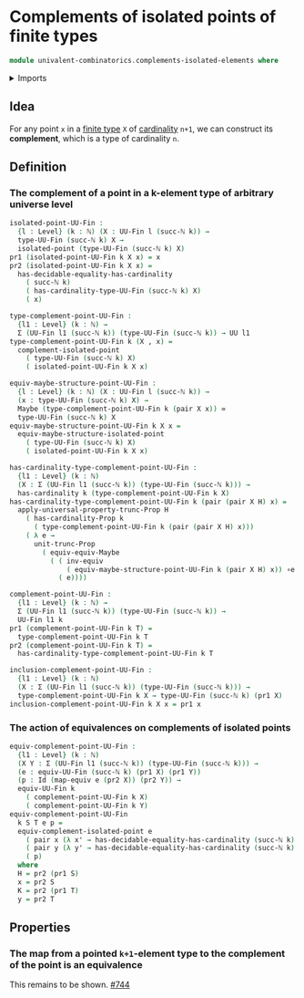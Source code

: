 # Complements of isolated points of finite types

```agda
module univalent-combinatorics.complements-isolated-elements where
```

<details><summary>Imports</summary>

```agda
open import elementary-number-theory.natural-numbers

open import foundation.dependent-pair-types
open import foundation.equivalences
open import foundation.equivalences-maybe
open import foundation.identity-types
open import foundation.isolated-elements
open import foundation.maybe
open import foundation.propositional-truncations
open import foundation.universe-levels

open import univalent-combinatorics.equality-finite-types
open import univalent-combinatorics.finite-types
```

</details>

## Idea

For any point `x` in a [finite type](univalent-combinatorics.finite-types.md)
`X` of [cardinality](set-theory.cardinalities.md) `n+1`, we can construct its
**complement**, which is a type of cardinality `n`.

## Definition

### The complement of a point in a k-element type of arbitrary universe level

```agda
isolated-point-UU-Fin :
  {l : Level} (k : ℕ) (X : UU-Fin l (succ-ℕ k)) →
  type-UU-Fin (succ-ℕ k) X →
  isolated-point (type-UU-Fin (succ-ℕ k) X)
pr1 (isolated-point-UU-Fin k X x) = x
pr2 (isolated-point-UU-Fin k X x) =
  has-decidable-equality-has-cardinality
    ( succ-ℕ k)
    ( has-cardinality-type-UU-Fin (succ-ℕ k) X)
    ( x)

type-complement-point-UU-Fin :
  {l1 : Level} (k : ℕ) →
  Σ (UU-Fin l1 (succ-ℕ k)) (type-UU-Fin (succ-ℕ k)) → UU l1
type-complement-point-UU-Fin k (X , x) =
  complement-isolated-point
    ( type-UU-Fin (succ-ℕ k) X)
    ( isolated-point-UU-Fin k X x)

equiv-maybe-structure-point-UU-Fin :
  {l : Level} (k : ℕ) (X : UU-Fin l (succ-ℕ k)) →
  (x : type-UU-Fin (succ-ℕ k) X) →
  Maybe (type-complement-point-UU-Fin k (pair X x)) ≃
  type-UU-Fin (succ-ℕ k) X
equiv-maybe-structure-point-UU-Fin k X x =
  equiv-maybe-structure-isolated-point
    ( type-UU-Fin (succ-ℕ k) X)
    ( isolated-point-UU-Fin k X x)

has-cardinality-type-complement-point-UU-Fin :
  {l1 : Level} (k : ℕ)
  (X : Σ (UU-Fin l1 (succ-ℕ k)) (type-UU-Fin (succ-ℕ k))) →
  has-cardinality k (type-complement-point-UU-Fin k X)
has-cardinality-type-complement-point-UU-Fin k (pair (pair X H) x) =
  apply-universal-property-trunc-Prop H
    ( has-cardinality-Prop k
      ( type-complement-point-UU-Fin k (pair (pair X H) x)))
    ( λ e →
      unit-trunc-Prop
        ( equiv-equiv-Maybe
          ( ( inv-equiv
              ( equiv-maybe-structure-point-UU-Fin k (pair X H) x)) ∘e
            ( e))))

complement-point-UU-Fin :
  {l1 : Level} (k : ℕ) →
  Σ (UU-Fin l1 (succ-ℕ k)) (type-UU-Fin (succ-ℕ k)) →
  UU-Fin l1 k
pr1 (complement-point-UU-Fin k T) =
  type-complement-point-UU-Fin k T
pr2 (complement-point-UU-Fin k T) =
  has-cardinality-type-complement-point-UU-Fin k T

inclusion-complement-point-UU-Fin :
  {l1 : Level} (k : ℕ)
  (X : Σ (UU-Fin l1 (succ-ℕ k)) (type-UU-Fin (succ-ℕ k))) →
  type-complement-point-UU-Fin k X → type-UU-Fin (succ-ℕ k) (pr1 X)
inclusion-complement-point-UU-Fin k X x = pr1 x
```

### The action of equivalences on complements of isolated points

```agda
equiv-complement-point-UU-Fin :
  {l1 : Level} (k : ℕ)
  (X Y : Σ (UU-Fin l1 (succ-ℕ k)) (type-UU-Fin (succ-ℕ k))) →
  (e : equiv-UU-Fin (succ-ℕ k) (pr1 X) (pr1 Y))
  (p : Id (map-equiv e (pr2 X)) (pr2 Y)) →
  equiv-UU-Fin k
    ( complement-point-UU-Fin k X)
    ( complement-point-UU-Fin k Y)
equiv-complement-point-UU-Fin
  k S T e p =
  equiv-complement-isolated-point e
    ( pair x (λ x' → has-decidable-equality-has-cardinality (succ-ℕ k) H x x'))
    ( pair y (λ y' → has-decidable-equality-has-cardinality (succ-ℕ k) K y y'))
    ( p)
  where
  H = pr2 (pr1 S)
  x = pr2 S
  K = pr2 (pr1 T)
  y = pr2 T
```

## Properties

### The map from a pointed `k+1`-element type to the complement of the point is an equivalence

This remains to be shown.
[#744](https://github.com/UniMath/agda-unimath/issues/744)
